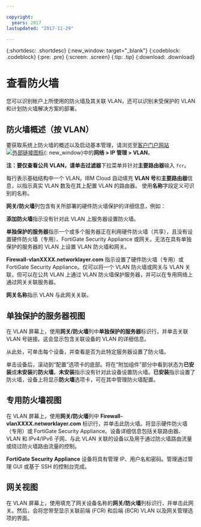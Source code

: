 ```yaml
---

copyright:
  years: 2017
lastupdated: "2017-11-29"

---
```


{:shortdesc: .shortdesc}
{:new_window: target="_blank"}
{:codeblock: .codeblock}
{:pre: .pre}
{:screen: .screen}
{:tip: .tip}
{:download: .download}

# 查看防火墙 

您可以识别帐户上所使用的防火墙及其关联 VLAN，还可以识别未受保护的 VLAN 和计划防火墙解决方案的部署。

## 防火墙概述（按 VLAN）

要获取系统上防火墙的概述以及启动基本管理，请浏览至[客户门户网站![外部链接图标](../../icons/launch-glyph.svg "外部链接图标")](https://control.softlayer.com/){: new_window}中的**网络 > IP 管理 > VLAN**。

**注：**要仅查看公共 VLAN，请单击**过滤器**下拉菜单并针对**主要路由器**输入 ``fcr``。 

每行表示基础结构中一个 VLAN。IBM Cloud 自动填充 **VLAN 号**和**主要路由器**信息，以指示真实 VLAN 数及在其上配置 VLAN 的路由器。
使用**名称**字段定义可识别的名称。 

**网关/防火墙**列包含有关所部署的硬件防火墙保护的详细信息，例如：

**添加防火墙**指示没有针对此 VLAN 上服务器设置防火墙。

**单独保护的服务器**指示一个或多个服务器正在利用硬件防火墙（共享），且没有设置硬件防火墙（专用）、FortiGate Security Appliance 或网关。无法在具有单独保护的服务器的 VLAN 上设置 VLAN 防火墙和网关。

**Firewall-vlanXXXX.networklayer.com** 指示设置了硬件防火墙（专用）或 FortiGate Security Appliance。仅可以将一个 VLAN 防火墙或网关与 VLAN 关联，但可以在公共 VLAN 上通过 VLAN 防火墙保护服务器，并可以在专用网络上通过网关关联服务器。

**网关名称**指示 VLAN 与此网关关联。

## 单独保护的服务器视图

在 VLAN 屏幕上，使用**网关/防火墙**列中**单独保护的服务器**标识行，并单击关联 VLAN 号链接。这会显示包含关联设备的 VLAN 的详细信息。

从此处，可单击每个设备，并查看是否为此特定服务器设置了防火墙。

单击设备后，滚动到“配置”选项卡的底部。将在“附加组件”部分中看到状态为**已安装**或**未安装**的**防火墙**。**未安装**指示没有针对此设备设置防火墙。**已安装**指示设置了防火墙，设备上将显示**防火墙**选项卡，可在其中管理防火墙配置。

## 专用防火墙视图

在 VLAN 屏幕上，使用**网关/防火墙**列中 **Firewall-vlanXXXX.networklayer.com** 标识行，并单击此防火墙。将显示硬件防火墙（专用）或 FortiGate Security Appliance。设备详细信息包括关联路由器、VLAN 和 IPv4/IPv6 子网、与此 VLAN 关联的设备以及用于通过防火墙路由流量或绕过防火墙路由流量的控制。

**FortiGate Security Appliance** 设备将具有管理 IP、用户名和密码。管理通过管理 GUI 或基于 SSH 的控制台完成。

## 网关视图

在 VLAN 屏幕上，使用填充了网关设备名称的**网关/防火墙**列标识行，并单击此网关。然后，会将您带至显示关联前端 (FCR) 和后端 (BCR) VLAN 以及网关管理选项的界面。
